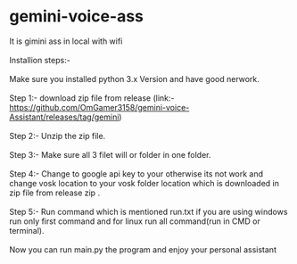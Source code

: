# gemini-voice-ass
It is gimini ass in local with wifi <br><br>
Installion steps:-<br><br>
Make sure you installed python 3.x Version and have good nerwork.<br><br>
Step 1:- download zip file from release (link:- https://github.com/OmGamer3158/gemini-voice-Assistant/releases/tag/gemini)<br><br>
Step 2:- Unzip the zip file.<br><br>
Step 3:- Make sure all 3 filet will or folder in one folder.<br><br>
Step 4:- Change to google api key to your otherwise its not work and change vosk location to your vosk folder location which is downloaded in zip file from release zip .<br><br>
Step 5:- Run command which is mentioned run.txt if you are using windows run only first command and for linux run all command(run in CMD or terminal).<br><br>
Now you can run main.py the program and enjoy your personal assistant 
